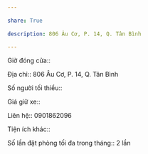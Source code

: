 ---  
share: True  
description: 806 Âu Cơ, P. 14, Q. Tân Bình  
---  
Giờ đóng cửa::   
  
Địa chỉ:: 806 Âu Cơ, P. 14, Q. Tân Bình  
Số người tối thiểu::   
   
Giá giữ xe::   
Liên hệ:: 0901862096  
Tiện ích khác::   
Số lần đặt phòng tối đa trong tháng:: 2 lần  
